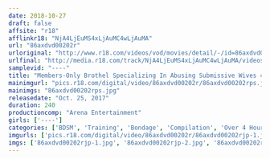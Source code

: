 ```yaml
---
date: 2018-10-27
draft: false
affsite: "r18"
afflinkr18: "NjA4LjEuMS4xLjAuMC4wLjAuMA"
url: "86axdvd00202r"
urloriginal: "http://www.r18.com/videos/vod/movies/detail/-/id=86axdvd00202r"
urlfinal: "http://media.r18.com/track/NjA4LjEuMS4xLjAuMC4wLjAuMA/videos/vod/movies/detail/-/id=86axdvd00202r"
samplevid: "----"
title: "Members-Only Brothel Specializing In Abusing Submissive Wives 4 Hours"
mainimgurl: "pics.r18.com/digital/video/86axdvd00202r/86axdvd00202rps.jpg"
mainimgs: "86axdvd00202rps.jpg"
releasedate: "Oct. 25, 2017"
duration: 240
productioncomp: "Arena Entertainment"
girls: ['----']
categories: ['BDSM', 'Training', 'Bondage', 'Compilation', 'Over 4 Hours']
imgurls: ['pics.r18.com/digital/video/86axdvd00202r/86axdvd00202rjp-1.jpg', 'pics.r18.com/digital/video/86axdvd00202r/86axdvd00202rjp-2.jpg', 'pics.r18.com/digital/video/86axdvd00202r/86axdvd00202rjp-3.jpg', 'pics.r18.com/digital/video/86axdvd00202r/86axdvd00202rjp-4.jpg', 'pics.r18.com/digital/video/86axdvd00202r/86axdvd00202rjp-5.jpg', 'pics.r18.com/digital/video/86axdvd00202r/86axdvd00202rjp-6.jpg', 'pics.r18.com/digital/video/86axdvd00202r/86axdvd00202rjp-7.jpg', 'pics.r18.com/digital/video/86axdvd00202r/86axdvd00202rjp-8.jpg', 'pics.r18.com/digital/video/86axdvd00202r/86axdvd00202rjp-9.jpg', 'pics.r18.com/digital/video/86axdvd00202r/86axdvd00202rjp-10.jpg', 'pics.r18.com/digital/video/86axdvd00202r/86axdvd00202rjp-11.jpg', 'pics.r18.com/digital/video/86axdvd00202r/86axdvd00202rjp-12.jpg', 'pics.r18.com/digital/video/86axdvd00202r/86axdvd00202rjp-13.jpg', 'pics.r18.com/digital/video/86axdvd00202r/86axdvd00202rjp-14.jpg', 'pics.r18.com/digital/video/86axdvd00202r/86axdvd00202rjp-15.jpg', 'pics.r18.com/digital/video/86axdvd00202r/86axdvd00202rjp-16.jpg', 'pics.r18.com/digital/video/86axdvd00202r/86axdvd00202rjp-17.jpg', 'pics.r18.com/digital/video/86axdvd00202r/86axdvd00202rjp-18.jpg', 'pics.r18.com/digital/video/86axdvd00202r/86axdvd00202rjp-19.jpg', 'pics.r18.com/digital/video/86axdvd00202r/86axdvd00202rjp-20.jpg']
imgs: ['86axdvd00202rjp-1.jpg', '86axdvd00202rjp-2.jpg', '86axdvd00202rjp-3.jpg', '86axdvd00202rjp-4.jpg', '86axdvd00202rjp-5.jpg', '86axdvd00202rjp-6.jpg', '86axdvd00202rjp-7.jpg', '86axdvd00202rjp-8.jpg', '86axdvd00202rjp-9.jpg', '86axdvd00202rjp-10.jpg', '86axdvd00202rjp-11.jpg', '86axdvd00202rjp-12.jpg', '86axdvd00202rjp-13.jpg', '86axdvd00202rjp-14.jpg', '86axdvd00202rjp-15.jpg', '86axdvd00202rjp-16.jpg', '86axdvd00202rjp-17.jpg', '86axdvd00202rjp-18.jpg', '86axdvd00202rjp-19.jpg', '86axdvd00202rjp-20.jpg']
---
```

